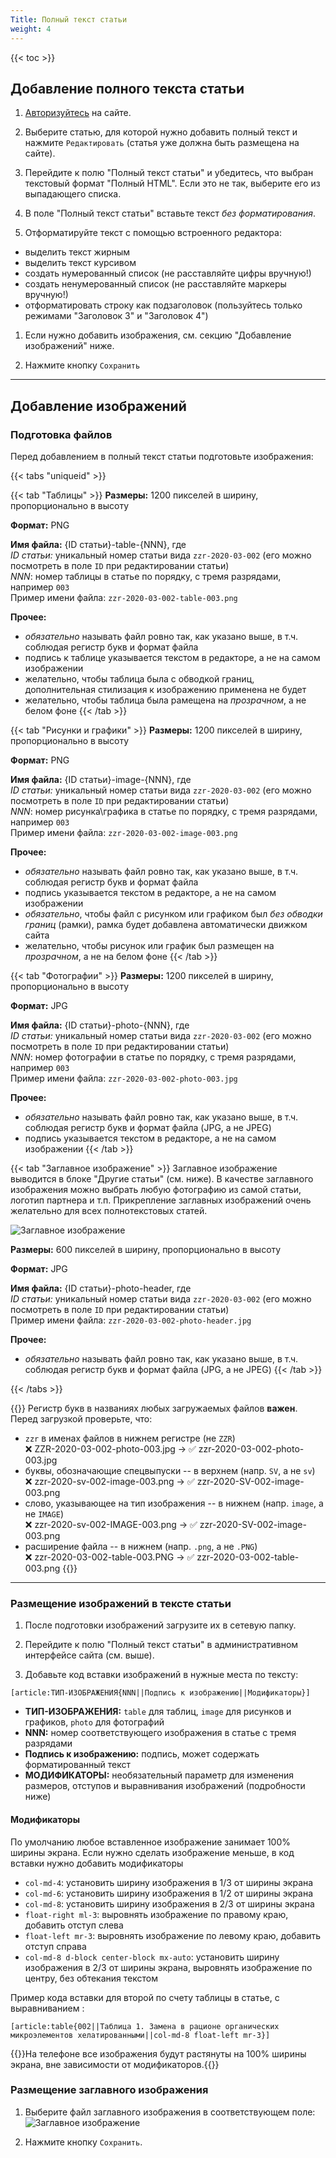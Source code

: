 ```yaml
---
Title: Полный текст статьи 
weight: 4
---
```


{{< toc >}}

## Добавление полного текста статьи

1. [Авторизуйтесь](../auth) на сайте.

1. Выберите статью, для которой нужно добавить полный текст и нажмите `Редактировать` (статья уже должна быть размещена на сайте).

1. Перейдите к полю "Полный текст статьи" и убедитесь, что выбран текстовый формат "Полный HTML". Если это не так, выберите его из выпадающего списка.

1. В поле "Полный текст статьи" вставьте текст _без форматирования_.

1. Отформатируйте текст с помощью встроенного редактора:
- выделить текст жирным  
- выделить текст курсивом
- создать нумерованный список (не расставляйте цифры вручную!)
- создать ненумерованный список (не расставляйте маркеры вручную!)
- отформатировать строку как подзаголовок (пользуйтесь только режимами "Заголовок 3" и "Заголовок 4")

1. Если нужно добавить изображения, см. секцию "Добавление изображений" ниже.

1. Нажмите кнопку `Сохранить`

--------

## Добавление изображений

### Подготовка файлов

Перед добавлением в полный текст статьи подготовьте изображения:

{{< tabs "uniqueid" >}}

{{< tab "Таблицы" >}}
**Размеры:** 1200 пикселей в ширину, пропорционально в высоту  

**Формат:** PNG   

**Имя файла:** {ID статьи}-table-{NNN}, где   
_ID статьи:_ уникальный номер статьи вида `zzr-2020-03-002` (его можно посмотреть в поле `ID` при редактировании статьи)  
_NNN_: номер таблицы в статье по порядку, с тремя разрядами, например `003`   
Пример имени файла: `zzr-2020-03-002-table-003.png`

**Прочее:**
- *обязательно* называть файл ровно так, как указано выше, в т.ч. соблюдая регистр букв и формат файла
- подпись к таблице указывается текстом в редакторе, а не на самом изображении
- желательно, чтобы таблица была с обводкой границ, дополнительная стилизация к изображению применена не будет 
- желательно, чтобы таблица была рамещена на *прозрачном*, а не белом фоне
{{< /tab >}}

{{< tab "Рисунки и графики" >}}
**Размеры:** 1200 пикселей в ширину, пропорционально в высоту  

**Формат:** PNG   

**Имя файла:** {ID статьи}-image-{NNN}, где   
_ID статьи:_ уникальный номер статьи вида `zzr-2020-03-002` (его можно посмотреть в поле `ID` при редактировании статьи)  
_NNN_: номер рисунка\графика в статье по порядку, с тремя разрядами, например `003`   
Пример имени файла: `zzr-2020-03-002-image-003.png`

**Прочее:**
- *обязательно* называть файл ровно так, как указано выше, в т.ч. соблюдая регистр букв и формат файла
- подпись указывается текстом в редакторе, а не на самом изображении
- *обязательно*, чтобы файл с рисунком или графиком был *без обводки границ* (рамки), рамка будет добавлена автоматически движком сайта
- желательно, чтобы рисунок или график был размещен на *прозрачном*, а не на белом фоне
{{< /tab >}}

{{< tab "Фотографии" >}}
**Размеры:** 1200 пикселей в ширину, пропорционально в высоту  

**Формат:** JPG   

**Имя файла:** {ID статьи}-photo-{NNN}, где   
_ID статьи:_ уникальный номер статьи вида `zzr-2020-03-002` (его можно посмотреть в поле `ID` при редактировании статьи)  
_NNN_: номер фотографии в статье по порядку, с тремя разрядами, например `003`   
Пример имени файла: `zzr-2020-03-002-photo-003.jpg`

**Прочее:**
- *обязательно* называть файл ровно так, как указано выше, в т.ч. соблюдая регистр букв и формат файла (JPG, а не JPEG)
- подпись указывается текстом в редакторе, а не на самом изображении
{{< /tab >}}


{{< tab "Заглавное изображение" >}}
Заглавное изображение выводится в блоке "Другие статьи" (см. ниже). В качестве заглавного изображения можно выбрать любую фотографию из самой статьи, логотип партнера и т.п.
Прикрепление заглавных изображений очень желательно для всех полнотекстовых статей.

![Заглавное изображение](../img/header_image.png)

**Размеры:** 600 пикселей в ширину, пропорционально в высоту  

**Формат:** JPG   

**Имя файла:** {ID статьи}-photo-header, где   
_ID статьи:_ уникальный номер статьи вида `zzr-2020-03-002` (его можно посмотреть в поле `ID` при редактировании статьи)  
Пример имени файла: `zzr-2020-03-002-photo-header.jpg`

**Прочее:**
- *обязательно* называть файл ровно так, как указано выше, в т.ч. соблюдая регистр букв и формат файла (JPG, а не JPEG)
{{< /tab >}}

{{< /tabs >}}

{{<hint warning>}}
Регистр букв в названиях любых загружаемых файлов **важен**. Перед загрузкой проверьте, что:
- `zzr` в именах файлов в нижнем регистре (не `ZZR`)  
❌ ZZR-2020-03-002-photo-003.jpg → ✅ zzr-2020-03-002-photo-003.jpg
- буквы, обозначающие спецвыпуски -- в верхнем (напр. `SV`, а не `sv`)  
❌ zzr-2020-sv-002-image-003.png → ✅ zzr-2020-SV-002-image-003.png 
- слово, указывающее на тип изображения -- в нижнем (напр. `image`, а не `IMAGE`)  
❌ zzr-2020-sv-002-IMAGE-003.png → ✅ zzr-2020-SV-002-image-003.png 
- расширение файла -- в нижнем (напр. `.png`, а не `.PNG`)  
❌ zzr-2020-03-002-table-003.PNG → ✅ zzr-2020-03-002-table-003.png 
{{</hint>}}

--------

### Размещение изображений в тексте статьи 

1. После подготовки изображений загрузите их в сетевую папку.

1. Перейдите к полю "Полный текст статьи" в административном интерфейсе сайта (см. выше).

1. Добавьте код вставки изображений в нужные места по тексту:


```
[article:ТИП-ИЗОБРАЖЕНИЯ{NNN||Подпись к изображению||Модификаторы}]
```

- **ТИП-ИЗОБРАЖЕНИЯ:** `table` для таблиц, `image` для рисунков и графиков, `photo` для фотографий  
- **NNN:** номер соответствующего изображения в статье с тремя разрядами
- **Подпись к изображению:** подпись, может содержать форматированный текст  
- **МОДИФИКАТОРЫ:** необязательный параметр для изменения размеров, отступов и выравнивания изображений (подробности ниже)

#### **Модификаторы**
По умолчанию любое вставленное изображение занимает 100% ширины экрана. 
Если нужно сделать изображение меньше, в код вставки нужно добавить модификаторы

- `col-md-4`: установить ширину изображения в 1/3 от ширины экрана
- `col-md-6`: установить ширину изображения в 1/2 от ширины экрана
- `col-md-8`: установить ширину изображения в 2/3 от ширины экрана
- `float-right ml-3`: выровнять изображение по правому краю, добавить отступ слева
- `float-left mr-3`: выровнять изображение по левому краю, добавить отступ справа
- `col-md-8 d-block center-block mx-auto`: установить ширину изображения в 2/3 от ширины экрана, выровнять изображение по центру, без обтекания текстом

Пример кода вставки для второй по счету таблицы в статье, с выравниванием :

```
[article:table{002||Таблица 1. Замена в рационе органических микроэлементов хелатированными||col-md-8 float-left mr-3}]
```

{{<hint info>}}На телефоне все изображения будут растянуты на 100% ширины экрана, вне зависимости от модификаторов.{{</hint>}}

### Размещение заглавного изображения

1. Выберите файл заглавного изображения в соответствующем поле:
![Заглавное изображение](../img/edit_header_image.png)

1. Нажмите кнопку `Сохранить`.